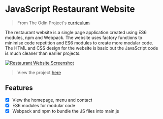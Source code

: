 # JavaScript Restaurant Website

> From The Odin Project's [curriculum](https://www.theodinproject.com/courses/javascript/lessons/restaurant-page)

The restaurant website is a single page application created using ES6 modules, npm and Webpack. The website uses factory functions to minimise code repetition and ES6 modules to create more modular code. The HTML and CSS design for the website is basic but the JavaScript code is much cleaner than earlier projects.

[![Restaurant Website Screenshot](/project-restaurant-website.png)](https://timkellytk.github.io/project-restaurant-website/)

> View the project [here](https://timkellytk.github.io/project-restaurant-website/)

## Features

- [x] View the homepage, menu and contact
- [x] ES6 modules for modular code
- [x] Webpack and npm to bundle the JS files into main.js

